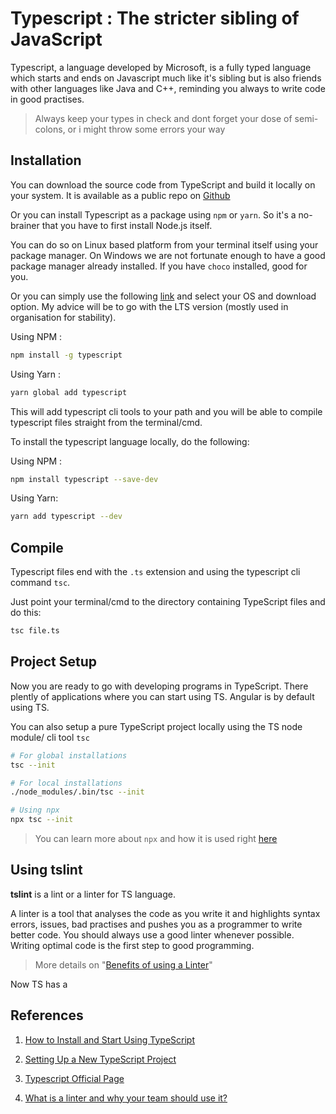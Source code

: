 # Typescript : The stricter sibling of JavaScript

Typescript, a language developed by Microsoft, is a fully typed language which starts and ends on Javascript much like it's sibling but is also friends with other languages like Java and C++, reminding you always to write code in good practises.

> Always keep your types in check and dont forget your dose of semi-colons, or i might throw some errors your way

## Installation

You can download the source code from TypeScript and build it locally on your system. It is available as a public repo on [Github](https://github.com/Microsoft/TypeScript)

Or you can install Typescript as a package using `npm` or `yarn`. So it's a no-brainer that you have to first install Node.js itself.

You can do so on Linux based platform from your terminal itself using your package manager. On Windows we are not fortunate enough to have a good package manager already installed. If you have `choco` installed, good for you.

Or you can simply use the following [link](https://nodejs.org/en/download/) and select your OS and download option. My advice will be to go with the LTS version (mostly used in organisation for stability).

Using NPM :

```bash
npm install -g typescript
```

Using Yarn :

```bash
yarn global add typescript
```

This will add typescript cli tools to your path and you will be able to compile typescript files straight from the terminal/cmd.

To install the typescript language locally, do the following:

Using NPM :

```bash
npm install typescript --save-dev
```

Using Yarn:

```bash
yarn add typescript --dev
```

## Compile

Typescript files end with the `.ts` extension and using the typescript cli command `tsc`.

Just point your terminal/cmd to the directory containing TypeScript files and do this:

```bash
tsc file.ts
```

## Project Setup

Now you are ready to go with developing programs in TypeScript. There plently of applications where you can start using TS. Angular is by default using TS.

You can also setup a pure TypeScript project locally using the TS node module/ cli tool `tsc`

```bash
# For global installations
tsc --init

# For local installations
./node_modules/.bin/tsc --init

# Using npx
npx tsc --init
```

> You can learn more about `npx` and how it is used right [here](https://github.com/fardeen9983/Ultimate-Dux/tree/master/JavaScript/Tools/npx)

## Using **tslint**

**tslint** is a lint or a linter for TS language.

A linter is a tool that analyses the code as you write it and highlights syntax errors, issues, bad practises and pushes you as a programmer to write better code. You should always use a good linter whenever possible. Writing optimal code is the first step to good programming.

> More details on "[Benefits of using a Linter](https://sourcelevel.io/blog/what-is-a-linter-and-why-your-team-should-use-it)"

Now TS has a

## References

1. [How to Install and Start Using TypeScript](https://www.freecodecamp.org/news/how-to-install-and-begin-using-typescript/)

2. [Setting Up a New TypeScript Project
   ](https://alligator.io/typescript/new-project/)

3. [Typescript Official Page](https://www.typescriptlang.org)

4. [What is a linter and why your team should use it?](https://sourcelevel.io/blog/what-is-a-linter-and-why-your-team-should-use-it)
